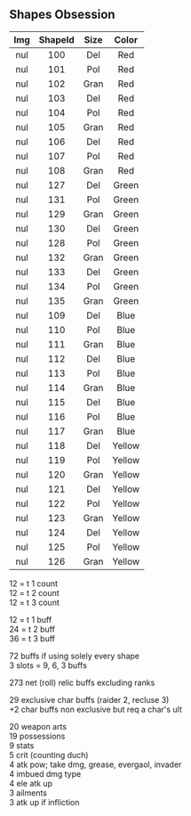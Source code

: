 ## Shapes Obsession  

| Img | ShapeId | Size | Color  |
|:---:|:-------:|:----:|:------:|
| nul | 100     | Del  | Red    |
| nul | 101     | Pol  | Red    |
| nul | 102     | Gran | Red    |
| nul | 103     | Del  | Red    |
| nul | 104     | Pol  | Red    |
| nul | 105     | Gran | Red    |
| nul | 106     | Del  | Red    |
| nul | 107     | Pol  | Red    |
| nul | 108     | Gran | Red    |
| nul | 127     | Del  | Green  |
| nul | 131     | Pol  | Green  |
| nul | 129     | Gran | Green  |
| nul | 130     | Del  | Green  |
| nul | 128     | Pol  | Green  |
| nul | 132     | Gran | Green  |
| nul | 133     | Del  | Green  |
| nul | 134     | Pol  | Green  |
| nul | 135     | Gran | Green  |
| nul | 109     | Del  | Blue   |
| nul | 110     | Pol  | Blue   |
| nul | 111     | Gran | Blue   |
| nul | 112     | Del  | Blue   |
| nul | 113     | Pol  | Blue   |
| nul | 114     | Gran | Blue   |
| nul | 115     | Del  | Blue   |
| nul | 116     | Pol  | Blue   |
| nul | 117     | Gran | Blue   |
| nul | 118     | Del  | Yellow |
| nul | 119     | Pol  | Yellow |
| nul | 120     | Gran | Yellow |
| nul | 121     | Del  | Yellow |
| nul | 122     | Pol  | Yellow |
| nul | 123     | Gran | Yellow |
| nul | 124     | Del  | Yellow |
| nul | 125     | Pol  | Yellow |
| nul | 126     | Gran | Yellow |

12 = t 1 count  
12 = t 2 count  
12 = t 3 count  

12 = t 1 buff  
24 = t 2 buff  
36 = t 3 buff  

72 buffs if using solely every shape  
3 slots = 9, 6, 3 buffs  

273 net (roll) relic buffs excluding ranks  

29 exclusive char buffs (raider 2, recluse 3)  
+2 char buffs non exclusive but req a char's ult  

20 weapon arts  
19 possessions  
9 stats  
5 crit (counting duch)  
4 atk pow; take dmg, grease, evergaol, invader  
4 imbued dmg type  
4 ele atk up  
3 ailments  
3 atk up if infliction  
